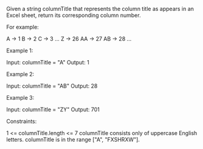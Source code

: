 Given a string columnTitle that represents the column title as appears in an
Excel sheet, return its corresponding column number.

For example:


A -> 1
B -> 2
C -> 3
...
Z -> 26
AA -> 27
AB -> 28 
...



Example 1:


Input: columnTitle = "A"
Output: 1


Example 2:


Input: columnTitle = "AB"
Output: 28


Example 3:


Input: columnTitle = "ZY"
Output: 701



Constraints:


1 <= columnTitle.length <= 7
columnTitle consists only of uppercase English letters.
columnTitle is in the range ["A", "FXSHRXW"].




